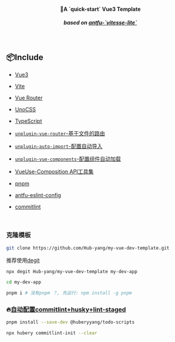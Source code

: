 <h4 align='center'>
🚀A `quick-start` Vue3 Template
</h4>

<h5 align='center'>
based on <a href="https://github.com/antfu/vitesse-lite">antfu-`vitesse-lite`</a>
</h5>

<br>

## 📦Include

- [Vue3](https://github.com/vuejs/core)

- [Vite](https://github.com/vitejs/vite)

- [Vue Router](https://github.com/vuejs/vue-router)

- [UnoCSS](https://github.com/unocss/unocss)

- [TypeScript](https://github.com/microsoft/TypeScript)

- [`unplugin-vue-router`-基于文件的路由](https://github.com/posva/unplugin-vue-router)

- [`unplugin-auto-import`-配置自动导入](https://github.com/antfu/unplugin-auto-import)

- [`unplugin-vue-components`-配置组件自动加载](https://github.com/antfu/unplugin-vue-components)

- [VueUse-Composition API工具集](https://github.com/antfu/vueuse)

- [pnpm](https://github.com/pnpm/pnpm)

- [antfu-eslint-config](https://github.com/antfu/eslint-config)

- [commitlint](https://github.com/conventional-changelog/commitlint)

<br>

### 克隆模板

```sh
git clone https://github.com/Hub-yang/my-vue-dev-template.git
```

推荐使用[degit](https://github.com/Rich-Harris/degit)

```bash
npx degit Hub-yang/my-vue-dev-template my-dev-app
```

```bash
cd my-dev-app
```

```bash
pnpm i # 没有pnpm ？, 先运行: npm install -g pnpm
```

### 🔥[自动配置commitlint+husky+lint-staged](https://github.com/Hub-yang/todo-scripts)

```bash
pnpm install --save-dev @huberyyang/todo-scripts
```

```bash
npx hubery commitlint-init --clear
```
